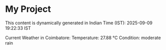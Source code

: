 # My Project

This content is dynamically generated in Indian Time (IST): 2025-09-09 19:22:33 IST


Current Weather in Coimbatore:
Temperature: 27.88 °C
Condition: moderate rain
